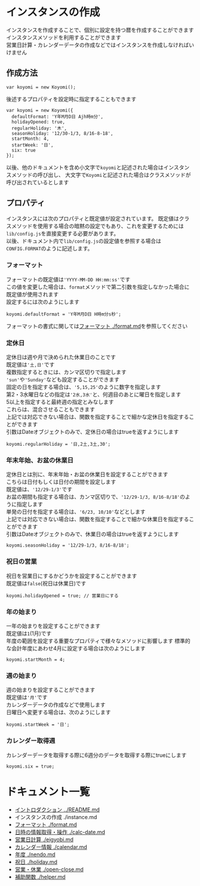 # インスタンスの作成

インスタンスを作成することで、個別に設定を持つ暦を作成することができます  
インスタンスメソッドを利用することができます  
営業日計算・カレンダーデータの作成などではインスタンスを作成しなければいけません

## 作成方法

```
var koyomi = new Koyomi();
```

後述するプロパティを設定時に指定することもできます

```
var koyomi = new Koyomi({
  defaultFormat: 'Y年M月D日 Ajh時m分',
  holidayOpened: true,
  regularHoliday: '木',
  seasonHoliday: '12/30-1/3, 8/16-8-18',
  startMonth: 4,
  startWeek: '日',
  six: true
});
```

以後、他のドキュメントを含め小文字で`koyomi`と記述された場合はインスタンスメソッドの呼び出し、
大文字で`Koyomi`と記述された場合はクラスメソッドが呼び出されているとします

## プロパティ

インスタンスには次のプロパティと既定値が設定されています。
既定値はクラスメソッドを使用する場合の暗黙の設定でもあり、これを変更するためには
`lib/config.js`を直接変更する必要があります。  
以後、ドキュメント内で`lib/config.js`の設定値を参照する場合は`CONFIG.FORMAT`のように記述します。

### フォーマット

フォーマットの既定値は`'YYYY-MM-DD HH:mm:ss'`です  
この値を変更した場合は、`format`メソッドで第二引数を指定しなかった場合に既定値が使用されます  
設定するには次のようにします

```
koyomi.defaultFormat = 'Y年M月D日 H時m分s秒';
```

フォーマットの書式に関しては[フォーマット ./format.md](./format.md)を参照してください

### 定休日

定休日は週や月で決められた休業日のことです  
既定値は`'土,日'`です  
複数指定するときには、カンマ区切りで指定します  
`'sun'`や`'Sunday'`なども設定することができます  
固定の日を指定する場合は、`'5,15,25'`のように数字を指定します  
第2・3水曜日などの指定は`'2水,3水'`と、何週目のあとに曜日を指定します  
5以上を指定すると最終週の指定とみなします  
これらは、混合させることもできます  
上記では対応できない場合は、関数を指定することで細かな定休日を指定することができます  
引数はDateオブジェクトのみで、定休日の場合はtrueを返すようにします

```
koyomi.regularHoliday = '日,2土,3土,30';
```

### 年末年始、お盆の休業日

定休日とは別に、年末年始・お盆の休業日を設定することができます  
こちらは日付もしくは日付の期間を設定します  
既定値は、`'12/29-1/3'`です  
お盆の期間も指定する場合は、カンマ区切りで、`'12/29-1/3, 8/16-8/18'`のように指定します  
単発の日付を指定する場合は、`'6/23, 10/10'`などとします  
上記では対応できない場合は、関数を指定することで細かな休業日を指定することができます  
引数はDateオブジェクトのみで、休業日の場合はtrueを返すようにします

```
koyomi.seasonHoliday = '12/29-1/3, 8/16-8/18';
```

### 祝日の営業

祝日を営業日にするかどうかを設定することができます  
既定値は`false`(祝日は休業日)です

```
koyomi.holidayOpened = true; // 営業日にする
```

### 年の始まり

一年の始まりを設定することができます  
既定値は`1`(1月)です  
年度の範囲を設定する重要なプロパティで様々なメソッドに影響します
標準的な会計年度にあわせ4月に設定する場合は次のようにします  

```
koyomi.startMonth = 4;
```

### 週の始まり

週の始まりを設定することができます  
既定値は`'月'`です  
カレンダーデータの作成などで使用します  
日曜日へ変更する場合は、次のようにします

```
koyomi.startWeek = '日';
```

### カレンダー取得週

 カレンダーデータを取得する際に6週分のデータを取得する際にtrueにします

 ```
 koyomi.six = true;
 ```

# ドキュメント一覧

  + [イントロダクション ../README.md](../README.md)
  + インスタンスの作成 ./instance.md
  + [フォーマット ./format.md](./format.md)
  + [日時の情報取得・操作 ./calc-date.md](./calc-date.md)
  + [営業日計算 ./eigyobi.md](./eigyobi.md)
  + [カレンダー情報 ./calendar.md](./calendar.md)
  + [年度 ./nendo.md](./nendo.md)
  + [祝日 ./holiday.md](./holiday.md)
  + [営業・休業 ./open-close.md](./open-close.md)
  + [補助関数 ./helper.md](./helper.md)

